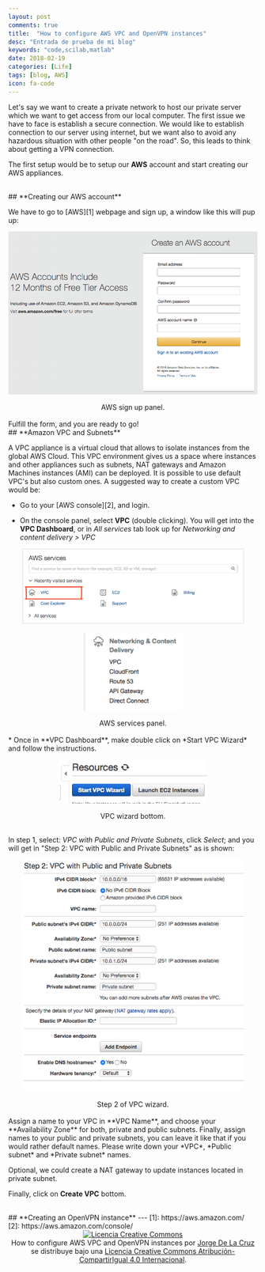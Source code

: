 ```yaml
---
layout: post
comments: true
title:  "How to configure AWS VPC and OpenVPN instances"
desc: "Entrada de prueba de mi blog"
keywords: "code,scilab,matlab"
date: 2018-02-19
categories: [Life]
tags: [blog, AWS]
icon: fa-code
---
```

<style type="text/css">
  .gist {width:650px !important;}
  .gist-file
  .gist-data {max-height: 650px;overflow: auto;max-width: 650px;overflow: auto;}
</style>

<script defer src="/static/js/fontawesome-all.js"></script>



Let's say we want to create a private network to host our private server which we want to get access from our local computer. The first issue we have to face is establish a secure connection. We would like to establish connection to our server using internet, but we want also to avoid any hazardous situation with other people "on the road". So, this leads to think about getting a VPN connection.

The first setup would be to setup our **AWS** account and start creating our AWS appliances.

<br>
## <i class="far fa-cogs" aria-hidden="true"></i> **Creating our AWS account**

We have to go to [AWS][1] webpage and sign up, a window like this will pup up:

[<center><img src="/static/assets/img/blog/life/awssignup.png" alt="Drawing" width= "550px"/></center>](/static/assets/img/blog/life/awssignup.png)
<div style="text-align:center">
AWS sign up panel.
</div>


<br>
Fulfill the form, and you are ready to go!

<br>
## <i class="fab fa-aws" aria-hidden="true"></i> **Amazon VPC and Subnets**

A VPC appliance is a virtual cloud that allows to isolate instances from the global AWS Cloud. This VPC environment gives us a space where instances and other appliances such as subnets, NAT gateways and Amazon Machines instances (AMI) can be deployed. It is possible to use default VPC's but also custom ones. A suggested way to create a custom VPC would be:

* Go to your [AWS console][2], and login.

* On the console panel, select **VPC** (double clicking). You will get into the **VPC Dashboard**, or in *All services* tab look up for *Networking and content delivery > VPC*

[<center><img src="/static/assets/img/blog/life/console.png" alt="Drawing" width= "450px"/></center>](/static/assets/img/blog/life/console.png)

[<center><img src="/static/assets/img/blog/life/allservices.png" alt="Drawing" width= "200px"/></center>](/static/assets/img/blog/life/allservices.png)
<div style="text-align:center">
AWS services panel.
</div>

<br>
* Once in **VPC Dashboard**, make double click on *Start VPC Wizard* and follow the instructions.

[<center><img src="/static/assets/img/blog/life/vpcwizard.png" alt="Drawing" width= "300px"/></center>](/static/assets/img/blog/life/vpcwizard.png)
<div style="text-align:center">
VPC wizard bottom.
</div>

<br>

In step 1, select: *VPC with Public and Private Subnets*, click *Select*; and you will get in "Step 2: VPC with Public and Private Subnets" as is shown:


[<center><img src="/static/assets/img/blog/life/step2.png" alt="Drawing" width= "450px"/></center>](/static/assets/img/blog/life/step2.png)
<div style="text-align:center">
Step 2 of VPC wizard.
</div>

<br>
Assign a name to your VPC in **VPC Name**, and choose your **Availability Zone** for both, private and public subnets. Finally, assign names to your public and private subnets, you can leave it like that if you would rather default names. Please write down your *VPC*, *Public subnet* and *Private subnet* names.

Optional, we could create a NAT gateway to update instances located in private subnet.

Finally, click on **Create VPC** bottom.

<br>
## <i class="fab fa-osi"></i> **Creating an OpenVPN instance**
---
[1]: https://aws.amazon.com/
[2]: https://aws.amazon.com/console/

<center>
<a rel="license" href="http://creativecommons.org/licenses/by-sa/4.0/"><img alt="Licencia Creative Commons" style="border-width:0" src="https://i.creativecommons.org/l/by-sa/4.0/88x31.png" /></a><br /><span xmlns:dct="http://purl.org/dc/terms/" property="dct:title">How to configure AWS VPC and OpenVPN instances</span> por <a xmlns:cc="http://creativecommons.org/ns#" href="https://jdelacruz26.github.io" property="cc:attributionName" rel="cc:attributionURL">Jorge De La Cruz</a> se distribuye bajo una <a rel="license" href="http://creativecommons.org/licenses/by-sa/4.0/">Licencia Creative Commons Atribución-CompartirIgual 4.0 Internacional</a>.
</center>
